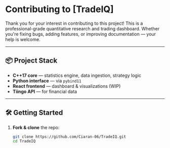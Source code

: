 # Contributing to [TradeIQ]

Thank you for your interest in contributing to this project! This is a professional-grade quantitative research and trading dashboard. Whether you're fixing bugs, adding features, or improving documentation — your help is welcome.

---

## 📦 Project Stack

- **C++17 core** — statistics engine, data ingestion, strategy logic
- **Python interface** — via `pybind11`
- **React frontend** — dashboard & visualizations (WIP)
- **Tiingo API** — for financial data

---

## 🛠️ Getting Started

1. **Fork & clone** the repo:

   ```bash
   git clone https://github.com/Ciaran-06/TradeIQ.git
   cd TradeIQ
